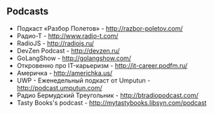 Podcasts
----

- Подкаст «Разбор Полетов» - http://razbor-poletov.com/
- Радио-Т - http://www.radio-t.com/
- RadioJS - http://radiojs.ru/
- DevZen Podcast - http://devzen.ru/
- GoLangShow - http://golangshow.com/
- Откровенно про IT-карьеризм - http://it-career.podfm.ru/
- Америчка - http://americhka.us/
- UWP - Eженедельный подкаст от Umputun - http://podcast.umputun.com/
- Радио Бермудский Треугольник - http://btradiopodcast.com/
- Tasty Books's podcast - http://mytastybooks.libsyn.com/podcast
